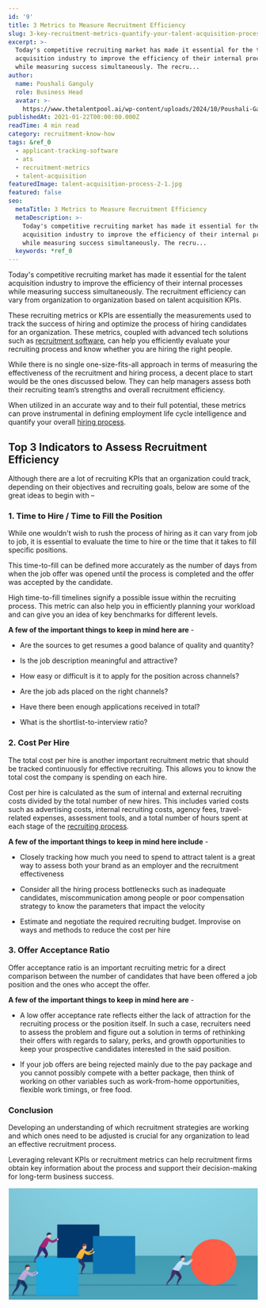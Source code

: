 ```yaml
---
id: '9'
title: 3 Metrics to Measure Recruitment Efficiency
slug: 3-key-recruitment-metrics-quantify-your-talent-acquisition-process
excerpt: >-
  Today's competitive recruiting market has made it essential for the talent
  acquisition industry to improve the efficiency of their internal processes
  while measuring success simultaneously. The recru...
author:
  name: Poushali Ganguly
  role: Business Head
  avatar: >-
    https://www.thetalentpool.ai/wp-content/uploads/2024/10/Poushali-Gangulyimage.webp
publishedAt: 2021-01-22T00:00:00.000Z
readTime: 4 min read
category: recruitment-know-how
tags: &ref_0
  - applicant-tracking-software
  - ats
  - recruitment-metrics
  - talent-acquisition
featuredImage: talent-acquisition-process-2-1.jpg
featured: false
seo:
  metaTitle: 3 Metrics to Measure Recruitment Efficiency
  metaDescription: >-
    Today's competitive recruiting market has made it essential for the talent
    acquisition industry to improve the efficiency of their internal processes
    while measuring success simultaneously. The recru...
  keywords: *ref_0
---
```


Today's competitive recruiting market has made it essential for the talent acquisition industry to improve the efficiency of their internal processes while measuring success simultaneously. The recruitment efficiency can vary from organization to organization based on talent acquisition KPIs.

These recruiting metrics or KPIs are essentially the measurements used to track the success of hiring and optimize the process of hiring candidates for an organization. These metrics, coupled with advanced tech solutions such as [recruitment software](https://www.thetalentpool.ai), can help you efficiently evaluate your recruiting process and know whether you are hiring the right people.

<!--more-->

While there is no single one-size-fits-all approach in terms of measuring the effectiveness of the recruitment and hiring process, a decent place to start would be the ones discussed below. They can help managers assess both their recruiting team’s strengths and overall recruitment efficiency.

When utilized in an accurate way and to their full potential, these metrics can prove instrumental in defining employment life cycle intelligence and quantify your overall [hiring process](/blogs/time-hire-all-recruiters-need-know-about-recruitment-metric/).

## **Top 3 Indicators to Assess Recruitment Efficiency**

Although there are a lot of recruiting KPIs that an organization could track, depending on their objectives and recruiting goals, below are some of the great ideas to begin with –

### **1\. Time to Hire / Time to Fill the Position**

While one wouldn't wish to rush the process of hiring as it can vary from job to job, it is essential to evaluate the time to hire or the time that it takes to fill specific positions. 

This time-to-fill can be defined more accurately as the number of days from when the job offer was opened until the process is completed and the offer was accepted by the candidate.

High time-to-fill timelines signify a possible issue within the recruiting process. This metric can also help you in efficiently planning your workload and can give you an idea of key benchmarks for different levels.

**A few of the important things to keep in mind here are** -

- Are the sources to get resumes a good balance of quality and quantity?

- Is the job description meaningful and attractive?

- How easy or difficult is it to apply for the position across channels?

- Are the job ads placed on the right channels?

- Have there been enough applications received in total?

- What is the shortlist-to-interview ratio?

### **2\. Cost Per Hire**

The total cost per hire is another important recruitment metric that should be tracked continuously for effective recruiting. This allows you to know the total cost the company is spending on each hire. 

Cost per hire is calculated as the sum of internal and external recruiting costs divided by the total number of new hires. This includes varied costs such as advertising costs, internal recruiting costs, agency fees, travel-related expenses, assessment tools, and a total number of hours spent at each stage of the [recruiting process](https://www.thetalentpool.ai/recruitment-management-software-benefits/). 

**A few of the important things to keep in mind here include** -

- Closely tracking how much you need to spend to attract talent is a great way to assess both your brand as an employer and the recruitment effectiveness

- Consider all the hiring process bottlenecks such as inadequate candidates, miscommunication among people or poor compensation strategy to know the parameters that impact the velocity

- Estimate and negotiate the required recruiting budget. Improvise on ways and methods to reduce the cost per hire

### **3\. Offer Acceptance Ratio**

Offer acceptance ratio is an important recruiting metric for a direct comparison between the number of candidates that have been offered a job position and the ones who accept the offer. 

**A few of the important things to keep in mind here are** -

- A low offer acceptance rate reflects either the lack of attraction for the recruiting process or the position itself. In such a case, recruiters need to assess the problem and figure out a solution in terms of rethinking their offers with regards to salary, perks, and growth opportunities to keep your prospective candidates interested in the said position.

- If your job offers are being rejected mainly due to the pay package and you cannot possibly compete with a better package, then think of working on other variables such as work-from-home opportunities, flexible work timings, or free food.

### **Conclusion**

Developing an understanding of which recruitment strategies are working and which ones need to be adjusted is crucial for any organization to lead an effective recruitment process.

Leveraging relevant KPIs or recruitment metrics can help recruitment firms obtain key information about the process and support their decision-making for long-term business success. 

![talent-acquisition-process](images/talent-acquisition-process-2-1.jpg)

